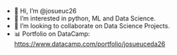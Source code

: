 - 👋 Hi, I’m @josueuc26
- 👀 I’m interested in python, ML and Data Science.
- 💞️ I’m looking to collaborate on Data Science Projects.
- 📊 Portfolio on DataCamp: https://www.datacamp.com/portfolio/josueuceda26
<!---
josueuc26/josueuc26 is a ✨ special ✨ repository because its `README.md` (this file) appears on your GitHub profile.
You can click the Preview link to take a look at your changes.
--->
